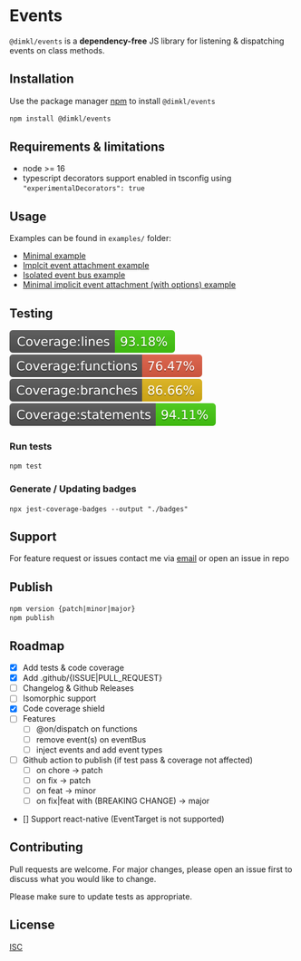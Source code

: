 # Events

`@dimkl/events` is a **dependency-free** JS library for listening & dispatching events on class methods.

## Installation

Use the package manager [npm](https://nodejs.org/en/download/) to install `@dimkl/events`

```bash
npm install @dimkl/events
```

## Requirements & limitations

- node >= 16
- typescript decorators support enabled in tsconfig using `"experimentalDecorators": true`

## Usage

Examples can be found in `examples/` folder:

- [Minimal example](./examples/minimal.ts)
- [Implcit event attachment example](./examples/impplicit-event-attach.ts)
- [Isolated event bus example](./examples/isolated-event-bus.ts)
- [Minimal implicit event attachment (with options) example](./examples/event-options.ts)

## Testing

![Coverage lines](./badges/badge-lines.svg)
![Coverage functions](./badges/badge-functions.svg)
![Coverage branches](./badges/badge-branches.svg)
![Coverage statements](./badges/badge-statements.svg)

### Run tests

```
npm test
```

### Generate / Updating badges

```
npx jest-coverage-badges --output "./badges"
```

## Support
For feature request or issues contact me via [email](mailto:dimitris.klouvas@gmail.com) or open an issue in repo

## Publish

```
npm version {patch|minor|major}
npm publish
```

## Roadmap

- [x] Add tests & code coverage
- [x] Add .github/{ISSUE|PULL_REQUEST}
- [ ] Changelog & Github Releases
- [ ] Isomorphic support
- [x] Code coverage shield
- [ ] Features
    - [ ] @on/dispatch on functions
    - [ ] remove event(s) on eventBus
    - [ ] inject events and add event types
- [ ] Github action to publish (if test pass & coverage not affected)
    - [ ] on chore -> patch
    - [ ] on fix -> patch
    - [ ] on feat -> minor
    - [ ] on fix|feat with (BREAKING CHANGE) -> major
- [] Support react-native (EventTarget is not supported)

## Contributing

Pull requests are welcome. For major changes, please open an issue first
to discuss what you would like to change.

Please make sure to update tests as appropriate.

## License

[ISC](https://choosealicense.com/licenses/isc/)